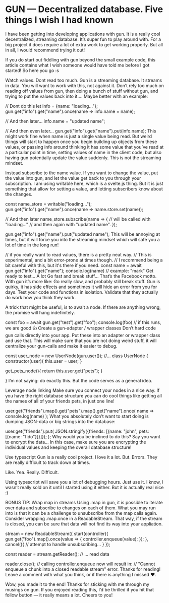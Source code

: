 # GUN — Decentralized database. Five things I wish I had known

I have been getting into developing applications with gun. It is a really cool decentralized, streaming database. It’s super fun to play around with. For a big project it does require a lot of extra work to get working properly. But all in all, I would recommend trying it out!

If you do start out fiddling with gun beyond the small example code, this article contains what I wish someone would have told me before I got started! So here you go :s

Watch values. Dont read too much.
Gun is a streaming database. It streams in data. You will want to work with this, not against it. Don’t rely too much on reading off values from gun, then doing a bunch of stuff without gun, and trying to put the values back into it…. Maybe better with an example:

// Dont do this
let info = {name: "loading..."};
gun.get("info").get("name").once(name => info.name = name);

// And then later...
info.name = "updated name";

// And then even later...
gun.get("info").get("name").put(info.name);
This might work fine when name is just a single value being read. But weird things will start to happen once you begin building up objects from these values, or passing info around thinking it has some value that you’ve read at a particular point in time, setting values of name in the client code, but also having gun potentially update the value suddenly. This is not the streaming mindset.

Instead subscribe to the name value. If you want to change the value, put the value into gun, and let the value get back to you through your subscription. I am using writable here, which is a svelte.js thing. But it is just something that allow for setting a value, and letting subscribers know about the changes.

const name_store = writable("loading...");
gun.get("info").get("name").once(name => name.store.set(name));

// And then later
name_store.subscribe(name => {
  // will be called with "loading..." 
  // and then again with "updated name".
});

gun.get("info").get("name").put("updated name");
This will be annoying at times, but it will force you into the streaming mindset which will safe you a lot of time in the long run!

// if you really want to read values, there is a pretty neat way.
// This is experimental, and a bit error-prone at times though.
// I recommend being a bit careful with this, but it's there if you need.
const name = await gun.get("info").get("name");
console.log(name) // example: "mark"
Get ready to test… A lot
Go fast and break stuff… That’s the Facebook motto. With gun it’s more like: Go really slow, and probably still break stuff. Gun is quirky, it has side effects and sometimes it will hide an error from you for days. Test your code and functions in isolation. Validate that they actually do work how you think they work.

A trick that might be useful, is to await a node. If there are anything wrong, the promise will hang indefinitely.

const foo = await gun.get("test").get("foo");
console.log(foo) // if this runs, we are good 👍
Create a gun-adapter / wrapper classes
Don’t hard code gun calls directly into your app. Put these into an adapter or wrapper class and use that. This will make sure that you are not doing weird stuff, it will centralize your gun-calls and make it easier to debug.

const user_node = new UserNode(gun.user());
//...
class UserNode {
  constructor(user){
    this.user = user;
  }
  
  get_pets_node(){
    return this.user.get("pets");
  }
  
}
I’m not saying: do exactly this. But the code serves as a general idea.

Leverage node linking
Make sure you connect your nodes in a nice way. If you have the right database structure you can do cool things like getting all the names of all of your friends pets, in just one line!

user.get("friends").map().get("pets").map().get("name").once(
  name => console.log(name)
);
What you absolutely don’t want to start doing is dumping JSON-data or big strings into the database:

user.get("friends").put(
  JSON.stringify({friends: [{name: "john", pets: [{name: "fido"}]}]});
);
Why would you be inclined to do this? Say you want to encrypt the data… In this case, make sure you are encrypting the individual values and keeping the overall database structure!

Use typescript
Gun is a really cool project. I love it a lot. But. Errors. They are really difficult to track down at times.

Like. Yea. Really. Difficult.

Using typescript will save you a lot of debugging hours. Just use it. I know, I wasn’t really sold on it until I started using it either. But it is actually real nice :)

BONUS TIP: Wrap map in streams
Using .map in gun, it is possible to iterate over data and subscribe to changes on each of them. What you may run into is that it can be a challenge to unsubscribe from the map calls again. Consider wrapping .map.once in a ReadableStream. That way, if the stream is closed, you can be sure that data will not find its way into your appliation.

stream = new ReadableStream({
  start(controller){
    gun.get("foo").map().once(value => {
      controller.enqueue(value);
    });
  },
  cancel(){
    // attempt to handle unsubscribing...
  }
});

const reader = stream.getReader();
// ... read data

reader.close(); 
// calling controller.enqueue now will result in:
// "Cannot enqueue a chunk into a closed readable stream" error.
Thanks for reading! Leave a comment with what you think, or if there is anything I missed ❤.

Wow, you made it to the end! Thanks for sticking with me through my musings on gun. If you enjoyed reading this, I’d be thrilled if you hit that follow button — it really means a lot. Cheers to you!